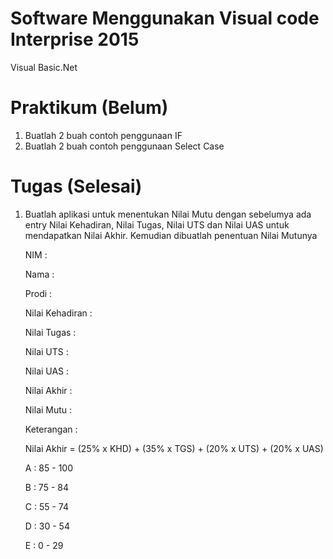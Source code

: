 # Software Menggunakan Visual code Interprise 2015
Visual Basic.Net

# Praktikum (Belum)
1. Buatlah 2 buah contoh penggunaan IF
2. Buatlah 2 buah contoh penggunaan Select Case

# Tugas (Selesai)
1. Buatlah aplikasi untuk menentukan Nilai Mutu
   dengan sebelumya ada entry Nilai Kehadiran, Nilai Tugas, Nilai UTS dan Nilai UAS untuk mendapatkan
   Nilai Akhir. Kemudian dibuatlah penentuan Nilai Mutunya

   NIM : 
   
   Nama :
   
   Prodi :
   
   Nilai Kehadiran :
   
   Nilai Tugas :
   
   Nilai UTS :
   
   Nilai UAS :
   
   Nilai Akhir :
   
   Nilai Mutu :

   Keterangan :
   
   Nilai Akhir = (25% x KHD) + (35% x TGS) + (20% x UTS) + (20% x UAS)
  
   A : 85 - 100
   
   B : 75 - 84
   
   C : 55 - 74
   
   D : 30 - 54
   
   E : 0 - 29
   
